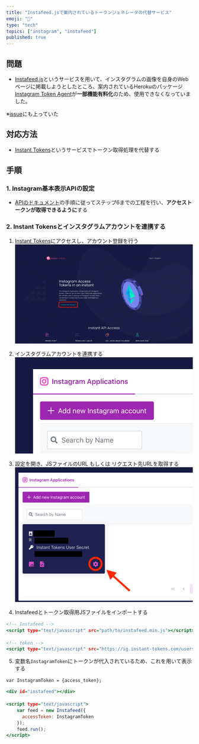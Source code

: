 ```yaml
---
title: "Instafeed.jsで案内されているトークンジェネレータの代替サービス"
emoji: "🔑"
type: "tech"
topics: ["instagram", "instafeed"]
published: true
---
```


## 問題
- [Instafeed.js](https://instafeedjs.com/#/)というサービスを用いて、インスタグラムの画像を自身のWebページに掲載しようとしたところ、案内されているHerokuのパッケージ[Instagram Token Agent](https://github.com/companionstudio/instagram-token-agent)が**一部機能有料化**のため、使用できなくなっていました。

※[issue](https://github.com/companionstudio/instagram-token-agent/issues/33)にも上っていた

## 対応方法
- [Instant Tokens](https://www.instant-tokens.com/home)というサービスでトークン取得処理を代替する

## 手順
### 1. Instagram基本表示APIの設定
- [APIのドキュメント](https://developers.facebook.com/docs/instagram-basic-display-api/getting-started)の手順に従ってステップ6までの工程を行い、**アクセストークンが取得できるように**する

### 2. Instant Tokensとインスタグラムアカウントを連携する
1. [Instant Tokens](https://www.instant-tokens.com/home)にアクセスし、アカウント登録を行う
![Instant Tokens](/images/instafeed-replacement-token-generator/instant-tokens-login.png)

2. インスタグラムアカウントを連携する
![](/images/instafeed-replacement-token-generator/instant-tokens-register.png)

3. 設定を開き、JSファイルのURL もしくは リクエスト先URLを取得する
![](/images/instafeed-replacement-token-generator/instant-tokens-list.png)

4. Instafeedとトークン取得用JSファイルをインポートする
```html:index.html
<!-- Instafeed -->
<script type="text/javascript" src="path/to/instafeed.min.js"></script>

<!-- token -->
<script type="text/javascript" src="https://ig.instant-tokens.com/users/{user_id}/instagram/{app_id}/token.js?userSecret={user_secret}"></script>
```

5. 変数名`InstagramToken`にトークンが代入されているため、これを用いて表示する
```js: token
var InstagramToken = {access_token};
```
```html:index.html
<div id="instafeed"></div>

<script type="text/javascript">
    var feed = new Instafeed({
      accessToken: InstagramToken
    });
    feed.run();
</script>
```
